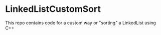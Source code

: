 # LinkedListCustomSort
This repo contains code for a custom way or "sorting" a LinkedList using C++
